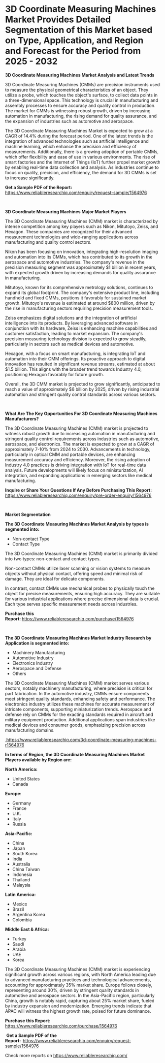<p><h1>3D Coordinate Measuring Machines Market Provides Detailed Segmentation of this Market based on Type, Application, and Region and Forecast for the Period from 2025 - 2032</h1></p><p><strong>3D Coordinate Measuring Machines Market Analysis and Latest Trends</strong></p>
<p><p>3D Coordinate Measuring Machines (CMMs) are precision instruments used to measure the physical geometrical characteristics of an object. They utilize a probe, which touches the object's surface, to collect data points in a three-dimensional space. This technology is crucial in manufacturing and assembly processes to ensure accuracy and quality control in production. The market for CMMs is witnessing robust growth, driven by increasing automation in manufacturing, the rising demand for quality assurance, and the expansion of industries such as automotive and aerospace.</p><p>The 3D Coordinate Measuring Machines Market is expected to grow at a CAGR of 14.4% during the forecast period. One of the latest trends is the integration of advanced technologies such as artificial intelligence and machine learning, which enhance the precision and efficiency of measurements. Additionally, there is a growing adoption of portable CMMs, which offer flexibility and ease of use in various environments. The rise of smart factories and the Internet of Things (IoT) further propel market growth by enabling real-time data collection and analysis. As industries continue to focus on quality, precision, and efficiency, the demand for 3D CMMs is set to increase significantly.</p></p>
<p><strong>Get a Sample PDF of the Report:&nbsp;</strong> <a href="https://www.reliableresearchiq.com/enquiry/request-sample/1564976?utm_campaign=2757&utm_medium=2&utm_source=Github&utm_content=ia&utm_term=11042025&utm_id=3d-coordinate-measuring-machines">https://www.reliableresearchiq.com/enquiry/request-sample/1564976</a></p>
<p>&nbsp;</p>
<p><strong>3D Coordinate Measuring Machines Major Market Players</strong></p>
<p><p>The 3D Coordinate Measuring Machines (CMM) market is characterized by intense competition among key players such as Nikon, Mitutoyo, Zeiss, and Hexagon. These companies are recognized for their advanced measurement technologies and wide-ranging applications across manufacturing and quality control sectors.</p><p>Nikon has been focusing on innovation, integrating high-resolution imaging and automation into its CMMs, which has contributed to its growth in the aerospace and automotive industries. The company's revenue in the precision measuring segment was approximately $1 billion in recent years, with expected growth driven by increasing demands for quality assurance in manufacturing.</p><p>Mitutoyo, known for its comprehensive metrology solutions, continues to expand its global footprint. The company's extensive product line, including handheld and fixed CMMs, positions it favorably for sustained market growth. Mitutoyo's revenue is estimated at around $800 million, driven by the rise in manufacturing sectors requiring precision measurement tools.</p><p>Zeiss emphasizes digital solutions and the integration of artificial intelligence into its products. By leveraging advanced software in conjunction with its hardware, Zeiss is enhancing machine capabilities and customer satisfaction, leading to market expansion. The company's precision measuring technology division is expected to grow steadily, particularly in sectors such as medical devices and automotive.</p><p>Hexagon, with a focus on smart manufacturing, is integrating IoT and automation into their CMM offerings. Its proactive approach to digital innovation has resulted in significant revenue streams, estimated at about $1.5 billion. This aligns with the broader trend towards Industry 4.0, positioning Hexagon favorably for future growth.</p><p>Overall, the 3D CMM market is projected to grow significantly, anticipated to reach a value of approximately $6 billion by 2025, driven by rising industrial automation and stringent quality control standards across various sectors.</p></p>
<p>&nbsp;</p>
<p><strong>What Are The Key Opportunities For 3D Coordinate Measuring Machines Manufacturers?</strong></p>
<p><p>The 3D Coordinate Measuring Machines (CMM) market is projected to witness robust growth due to increasing automation in manufacturing and stringent quality control requirements across industries such as automotive, aerospace, and electronics. The market is expected to grow at a CAGR of approximately 7-10% from 2024 to 2030. Advancements in technology, particularly in optical CMM and portable devices, are enhancing measurement accuracy and efficiency. Moreover, the rising adoption of Industry 4.0 practices is driving integration with IoT for real-time data analysis. Future developments will likely focus on miniaturization, AI integration, and expanding applications in emerging sectors like medical manufacturing.</p></p>
<p><strong>Inquire or Share Your Questions If Any Before Purchasing This Report:</strong> <a href="https://www.reliableresearchiq.com/enquiry/pre-order-enquiry/1564976?utm_campaign=2757&utm_medium=2&utm_source=Github&utm_content=ia&utm_term=11042025&utm_id=3d-coordinate-measuring-machines">https://www.reliableresearchiq.com/enquiry/pre-order-enquiry/1564976</a></p>
<p>&nbsp;</p>
<p><strong>Market Segmentation</strong></p>
<p><strong>The 3D Coordinate Measuring Machines Market Analysis by types is segmented into:</strong></p>
<p><ul><li>Non-contact Type</li><li>Contact Type</li></ul></p>
<p><p>The 3D Coordinate Measuring Machines (CMM) market is primarily divided into two types: non-contact and contact types. </p><p>Non-contact CMMs utilize laser scanning or vision systems to measure objects without physical contact, offering speed and minimal risk of damage. They are ideal for delicate components. </p><p>In contrast, contact CMMs use mechanical probes to physically touch the object for precise measurements, ensuring high accuracy. They are suitable for various industrial applications where precise dimensional data is crucial. Each type serves specific measurement needs across industries.</p></p>
<p><strong>Purchase this Report:&nbsp;</strong><a href="https://www.reliableresearchiq.com/purchase/1564976?utm_campaign=2757&utm_medium=2&utm_source=Github&utm_content=ia&utm_term=11042025&utm_id=3d-coordinate-measuring-machines">https://www.reliableresearchiq.com/purchase/1564976</a></p>
<p>&nbsp;</p>
<p><strong>The 3D Coordinate Measuring Machines Market Industry Research by Application is segmented into:</strong></p>
<p><ul><li>Machinery Manufacturing</li><li>Automotive Industry</li><li>Electronics Industry</li><li>Aerospace and Defense</li><li>Others</li></ul></p>
<p><p>The 3D Coordinate Measuring Machines (CMM) market serves various sectors, notably machinery manufacturing, where precision is critical for part fabrication. In the automotive industry, CMMs ensure components meet stringent quality standards, enhancing safety and performance. The electronics industry utilizes these machines for accurate measurement of intricate components, supporting miniaturization trends. Aerospace and defense rely on CMMs for the exacting standards required in aircraft and military equipment production. Additional applications span industries like medical devices and consumer goods, emphasizing precision across manufacturing domains.</p></p>
<p><a href="https://www.reliableresearchiq.com/3d-coordinate-measuring-machines-r1564976?utm_campaign=2757&utm_medium=2&utm_source=Github&utm_content=ia&utm_term=11042025&utm_id=3d-coordinate-measuring-machines">&nbsp;https://www.reliableresearchiq.com/3d-coordinate-measuring-machines-r1564976</a></p>
<p><strong>In terms of Region, the 3D Coordinate Measuring Machines Market Players available by Region are:</strong></p>
<p>
    <p> <strong> North America: </strong>
        <ul>
            <li>United States</li>
            <li>Canada</li>
        </ul>
        </p> 
    <p> <strong> Europe: </strong>
        <ul>
            <li>Germany</li>
            <li>France</li>
            <li>U.K.</li>
            <li>Italy</li>
            <li>Russia</li>
        </ul>
        </p> 
    <p> <strong> Asia-Pacific: </strong>
        <ul>
            <li>China</li>
            <li>Japan</li>
            <li>South Korea</li>
            <li>India</li>
            <li>Australia</li>
            <li>China Taiwan</li>
            <li>Indonesia</li>
            <li>Thailand</li>
            <li>Malaysia</li>
        </ul>
        </p> 
    <p> <strong> Latin America: </strong>
        <ul>
            <li>Mexico</li>
            <li>Brazil</li>
            <li>Argentina Korea</li>
            <li>Colombia</li>
        </ul>
        </p> 
    <p> <strong> Middle East & Africa: </strong>
        <ul>
            <li>Turkey</li>
            <li>Saudi</li>
            <li>Arabia</li>
            <li>UAE</li>
            <li>Korea</li>
        </ul>
    </p>
    </p>
<p><p>The 3D Coordinate Measuring Machines (CMM) market is experiencing significant growth across various regions, with North America leading due to advanced manufacturing practices and technological advancements, accounting for approximately 35% market share. Europe follows closely, representing around 30%, driven by stringent quality standards in automotive and aerospace sectors. In the Asia-Pacific region, particularly China, growth is notably rapid, capturing about 25% market share, fueled by industry expansion and modernization. Emerging trends indicate that APAC will witness the highest growth rate, poised for future dominance.</p></p>
<p><strong>Purchase this Report: </strong><a href="https://www.reliableresearchiq.com/purchase/1564976?utm_campaign=2757&utm_medium=2&utm_source=Github&utm_content=ia&utm_term=11042025&utm_id=3d-coordinate-measuring-machines">https://www.reliableresearchiq.com/purchase/1564976</a></p>
<p>&nbsp;<strong>Get a Sample PDF of the Report:&nbsp;&nbsp;</strong><a href="https://www.reliableresearchiq.com/enquiry/request-sample/1564976?utm_campaign=2757&utm_medium=2&utm_source=Github&utm_content=ia&utm_term=11042025&utm_id=3d-coordinate-measuring-machines">https://www.reliableresearchiq.com/enquiry/request-sample/1564976</a></p>
<p><strong></strong></p>
<p>Check more reports on <a href="https://www.reliableresearchiq.com/?utm_campaign=2757&utm_medium=2&utm_source=Github&utm_content=ia&utm_term=11042025&utm_id=3d-coordinate-measuring-machines">https://www.reliableresearchiq.com/</a></p>